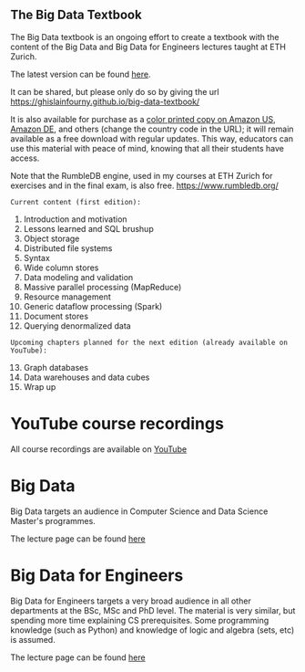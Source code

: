## The Big Data Textbook

The Big Data textbook is an ongoing effort to create a textbook with the content of the Big Data and Big Data for Engineers lectures taught at ETH Zurich.

The latest version can be found [here](https://www.researchgate.net/publication/361334530_Big_Data_-_from_clay_tablets_to_integrated_lakehouses).

It can be shared, but please only do so by giving the url https://ghislainfourny.github.io/big-data-textbook/

It is also available for purchase as a [color printed copy on Amazon US](https://www.amazon.com/dp/B0C7FHDVVB/ref=tmm_pap_swatch_0?_encoding=UTF8&qid=&sr=), [Amazon DE](https://www.amazon.de/dp/B0C7FHDVVB/ref=tmm_pap_swatch_0?_encoding=UTF8&qid=&sr=), and others (change the country code in the URL); it will remain available as a free download with regular updates. This way, educators can use this material with peace of mind, knowing that all their students have access.

Note that the RumbleDB engine, used in my courses at ETH Zurich for exercises and in the final exam, is also free. https://www.rumbledb.org/

```
Current content (first edition):
```

1. Introduction and motivation
2. Lessons learned and SQL brushup
3. Object storage
4. Distributed file systems
5. Syntax
6. Wide column stores
7. Data modeling and validation
8. Massive parallel processing (MapReduce)
9. Resource management
10. Generic dataflow processing (Spark)
11. Document stores
12. Querying denormalized data

   ```
   Upcoming chapters planned for the next edition (already available on YouTube):
   ```
   
13. Graph databases
14. Data warehouses and data cubes
15. Wrap up

# YouTube course recordings

All course recordings are available on [YouTube](https://www.youtube.com/c/GhislainFournysLectures)

# Big Data

Big Data targets an audience in Computer Science and Data Science Master's programmes.

The lecture page can be found [here](https://systems.ethz.ch/education/courses/2021-autumn/big-data.html)

# Big Data for Engineers

Big Data for Engineers targets a very broad audience in all other departments at the BSc, MSc and PhD level. The material is very similar, but spending more time explaining CS prerequisites. Some programming knowledge (such as Python) and knowledge of logic and algebra (sets, etc) is assumed.

The lecture page can be found [here](https://systems.ethz.ch/education/courses/2022-spring/big-data-for-engineers.html)
